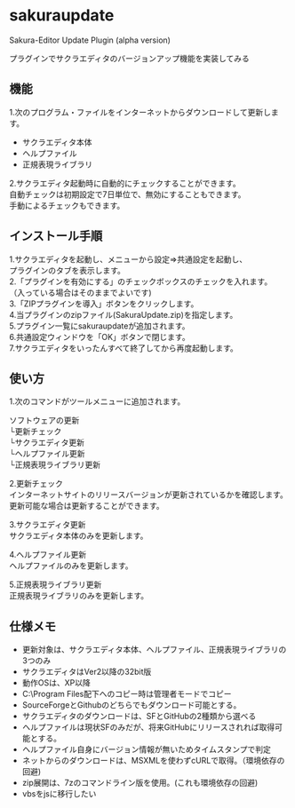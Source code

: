 # sakuraupdate
Sakura-Editor Update Plugin (alpha version)

プラグインでサクラエディタのバージョンアップ機能を実装してみる

## 機能

1.次のプログラム・ファイルをインターネットからダウンロードして更新します。

* サクラエディタ本体
* ヘルプファイル
* 正規表現ライブラリ

2.サクラエディタ起動時に自動的にチェックすることができます。  
自動チェックは初期設定で7日単位で、無効にすることもできます。  
手動によるチェックもできます。

## インストール手順

1.サクラエディタを起動し、メニューから設定⇒共通設定を起動し、  
   プラグインのタブを表示します。  
2.「プラグインを有効にする」のチェックボックスのチェックを入れます。  
  （入っている場合はそのままでよいです)  
3.「ZIPプラグインを導入」ボタンをクリックします。  
4.当プラグインのzipファイル(SakuraUpdate.zip)を指定します。  
5.プラグイン一覧にsakuraupdateが追加されます。  
6.共通設定ウィンドウを「OK」ボタンで閉じます。  
7.サクラエディタをいったんすべて終了してから再度起動します。  

## 使い方

1.次のコマンドがツールメニューに追加されます。

ソフトウェアの更新  
└更新チェック  
└サクラエディタ更新  
└ヘルプファイル更新  
└正規表現ライブラリ更新  

2.更新チェック  
インターネットサイトのリリースバージョンが更新されているかを確認します。
更新可能な場合は更新することができます。

3.サクラエディタ更新  
サクラエディタ本体のみを更新します。

4.ヘルプファイル更新  
ヘルプファイルのみを更新します。

5.正規表現ライブラリ更新  
正規表現ライブラリのみを更新します。

## 仕様メモ

* 更新対象は、サクラエディタ本体、ヘルプファイル、正規表現ライブラリの3つのみ
* サクラエディタはVer2以降の32bit版
* 動作OSは、XP以降
* C:\Program Files配下へのコピー時は管理者モードでコピー
* SourceForgeとGithubのどちらでもダウンロード可能とする。
* サクラエディタのダウンロードは、SFとGitHubの2種類から選べる
* ヘルプファイルは現状SFのみだが、将来GitHubにリリースされれば取得可能とする。
* ヘルプファイル自身にバージョン情報が無いためタイムスタンプで判定
* ネットからのダウンロードは、MSXMLを使わずcURLで取得。（環境依存の回避)
* zip展開は、7zのコマンドライン版を使用。(これも環境依存の回避)
* vbsをjsに移行したい


